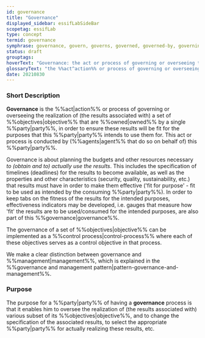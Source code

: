 ```yaml
---
id: governance
title: "Governance"
displayed_sidebar: essifLabSideBar
scopetag: essifLab
type: concept
termid: governance
symphrase: governance, govern, governs, governed, governed-by, governing, governing-part{yies}, governor{ss}, government{ss}
status: draft
grouptags:
hoverText: "Governance: the act or process of governing or overseeing the realization of (the results associated with) a set of Objectives by the Owner of these Objectives, in order to ensure they will be fit for the purposes that this Owner intends to use them for."
glossaryText: "the %%act^action%% or process of governing or overseeing the realization of (the results associated with) a set of %%objectives^objective%% by the %%owner^owner%% of these %%objectives^objective%%, in order to ensure they will be fit for the purposes that this %%owner^owner%% intends to use them for."
date: 20210830
---
```


### Short Description
**Governance** is the %%act|action%% or process of governing or overseeing the realization of (the results associated with) a set of %%objectives|objective%% that are %%owned|owned%% by a single %%party|party%%, in order to ensure these results will be fit for the purposes that this %%party|party%% intends to use them for. This act or process is conducted by (%%agents|agent%% that do so on behalf of) this %%party|party%%.

Governance is about planning the budgets and other resources necessary  _to (obtain and to) actually use the results_. This includes the specification of timelines (deadlines) for the results to become available, as well as the properties and other characteristics (security, quality, sustainability, etc.) that results must have in order to make them effective ('fit for purpose' - fit to be used as intended by the consuming %%party|party%%). In order to keep tabs on the fitness of the results for the intended purposes, effectiveness indicators may be developed, i.e. gauges that measure how 'fit' the results are to be used/consumed for the intended purposes, are also part of this %%governance|governance%%.

The governance of a set of %%objectives|objective%% can be implemented as a %%control process|control-process%% where each of these objectives serves as a control objective in that process.

We make a clear distinction between governance and %%management|management%%, which is explained in the %%governance and management pattern|pattern-governance-and-management%%.
### Purpose
The purpose for a %%party|party%% of having a **governance** process is that it enables him to oversee the realization of (the results associated with) various subset of its %%objectives|objective%%, and to change the specification of the associated results, to select the appropriate %%party|party%% for actually realizing these results, etc.

